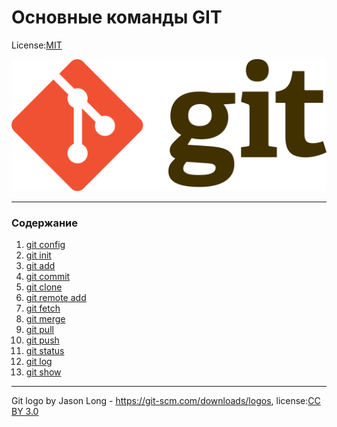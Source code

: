 # **Основные команды GIT**

License:[MIT](licenseMit.md)

![gitLogo](gitLogo.png)

---
### **Содержание**

1. [git config](Content\git_config.md)
2. [git init](./Content/git_init.md)
3. [git add](./Content/git_add.md)
4. [git commit](./Content/git_commit.md)
5. [git clone](./Content/git_clone.md)
6. [git remote add](./Content/git_remote_add.md)
7. [git fetch](./Content/git_fetch.md)
8. [git merge](./Content/git_merge.md)
9. [git pull](./Content/git_pull.md)
10. [git push](./Content/git_push.md)
11. [git status](./Content/git_status.md)
12. [git log](./Content/git_log.md)
13. [git show](./Content/git_show.md)
---
Git logo by Jason Long - https://git-scm.com/downloads/logos, license:[CC BY 3.0](https://creativecommons.org/licenses/by/3.0/)